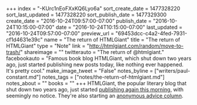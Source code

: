 +++
index = "-KUrc1nEoFXxKQ6Lyo6a"
sort_create_date = 1477328220
sort_last_updated = 1477328220
sort_publish_date = 1477329300
create_date = "2016-10-24T09:57:00-07:00"
publish_date = "2016-10-24T10:15:00-07:00"
date = "2016-10-24T10:15:00-07:00"
last_updated = "2016-10-24T09:57:00-07:00"
preview_url = "69453dcc-c4a2-4fed-7931-cf1d4631e39c"
name = "The return of HTMLGiant"
title = "The return of HTMLGiant"
type = "Note"
link = "http://htmlgiant.com/random/move-to-trash/"
shareimage = ""
twitterauto = "The return of @htmlgiant."
facebookauto = "Famous book blog HTMLGiant, which shut down two years ago, just started publishing new posts today, like nothing ever happened. It's pretty cool."
make_image_tweet = "False"
notes_byline = ["writers/paul-constant.md"]
notes_tags = ["notes/the-return-of-htmlgiant.md"]
notes_about = ""
books = ""
+++
HTMLGiant, the popular literary blog that shut down two years ago, just started [publishing again this morning](http://htmlgiant.com/random/move-to-trash/), with seemingly no notice. They're also starting an [anonymous advice column](http://htmlgiant.com/blind-items/beatrice-anonymous-advice-on-revenge-beauty-and-life/). 